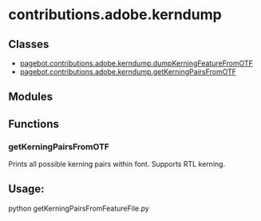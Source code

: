 # contributions.adobe.kerndump

## Classes

* [pagebot.contributions.adobe.kerndump.dumpKerningFeatureFromOTF](pagebot.contributions.adobe.kerndump.dumpKerningFeatureFromOTF)
* [pagebot.contributions.adobe.kerndump.getKerningPairsFromOTF](pagebot.contributions.adobe.kerndump.getKerningPairsFromOTF)

## Modules


## Functions

### getKerningPairsFromOTF
Prints all possible kerning pairs within font.
Supports RTL kerning.

Usage:
------
python getKerningPairsFromFeatureFile.py <path to font file>
